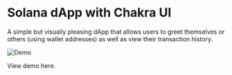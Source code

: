 # Solana dApp with Chakra UI

A simple but visually pleasing dApp that allows users to greet themselves or others (using wallet addresses) as well as view their transaction history.

![Demo](https://user-images.githubusercontent.com/34775928/158055451-d39b6536-7ef1-48cd-bf1c-cfe11a9e1033.png)

View demo here.
